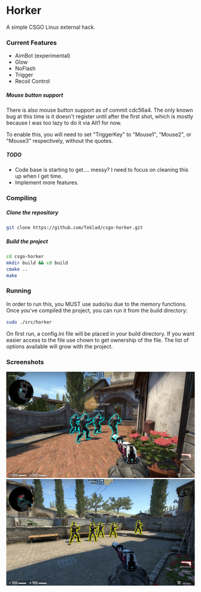 # Horker
A simple CSGO Linux external hack.

### Current Features
* AimBot (experimental)
* Glow
* NoFlash
* Trigger
* Recoil Control

##### Mouse button support
There is also mouse button support as of commit cdc56a4.  The only known bug at this time is it doesn't register until after the first shot, which is mostly because I was too lazy to do it via Alt1 for now.

To enable this, you will need to set "TriggerKey" to "Mouse1", "Mouse2", or "Mouse3" respectively, without the quotes.

##### TODO
* Code base is starting to get.... messy?  I need to focus on cleaning this up when I get time.
* Implement more features.

### Compiling
##### Clone the repository
```bash
git clone https://github.com/Teklad/csgo-horker.git
```

##### Build the project
```bash
cd csgo-horker
mkdir build && cd build
cmake ..
make
```

### Running
In order to run this, you MUST use sudo/su due to the memory functions.  Once you've compiled the project, you can run it from the build directory:
```bash
sudo ./src/horker
```

On first run, a config.ini file will be placed in your build directory.  If you want easier access to the file use chown to get ownership of the file.  The list of options available will grow with the project.

### Screenshots
![Screenshot 1](https://github.com/Teklad/resources/blob/master/csgo-horker/glow1.jpg?raw=true "One")
![Screenshot 2](https://github.com/Teklad/resources/blob/master/csgo-horker/glow2.jpg?raw=true "Two")
